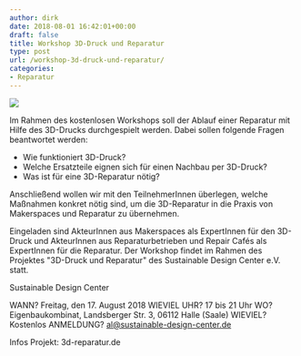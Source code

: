```yaml
---
author: dirk
date: 2018-08-01 16:42:01+00:00
draft: false
title: Workshop 3D-Druck und Reparatur
type: post
url: /workshop-3d-druck-und-reparatur/
categories:
- Reparatur
---
```


![](/wp-content/uploads/2018/08/Einladung_Eigenbaukombinat.jpg)


Im Rahmen des kostenlosen Workshops soll der Ablauf einer Reparatur mit Hilfe des 3D-Drucks durchgespielt werden. Dabei sollen folgende Fragen beantwortet werden:

- Wie funktioniert 3D-Druck?
- Welche Ersatzteile eignen sich für einen Nachbau per 3D-Druck?
- Was ist für eine 3D-Reparatur nötig?<!-- more -->

Anschließend wollen wir mit den TeilnehmerInnen überlegen, welche Maßnahmen konkret nötig sind, um die 3D-Reparatur in die Praxis von Makerspaces und Reparatur zu übernehmen.

Eingeladen sind AkteurInnen aus Makerspaces als ExpertInnen für den 3D-Druck und AkteurInnen aus Reparaturbetrieben und Repair Cafés als ExpertInnen für die Reparatur. Der Workshop findet im Rahmen des Projektes "3D-Druck und Reparatur" des Sustainable Design Center e.V. statt.

Sustainable Design Center

WANN? Freitag, den 17. August 2018
WIEVIEL UHR? 17 bis 21 Uhr
WO? Eigenbaukombinat, Landsberger Str. 3, 06112 Halle (Saale)
WIEVIEL? Kostenlos ANMELDUNG? [al@sustainable-design-center.de](mailto:al@sustainable-design-center.de)

Infos Projekt: 3d-reparatur.de
